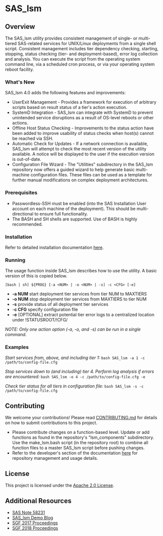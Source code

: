 # SAS_lsm

## Overview

The  SAS_lsm utility provides consistent management of single- or multi-tiered SAS-related services for UNIX/Linux deployments from a single shell script. Consistent management includes tier dependency checking, starting, stopping, status checking (tier- and deployment-based), error log collection and analysis. You can execute the script from the operating system command line, via  a scheduled cron process, or via your operating system reboot facility.

### What's New

SAS_lsm 4.0 adds the following features and improvements:

* UserExit Management - Provides a framework for execution of arbitrary scripts based on result status of a tier's action execution. 
* SystemD Integration - SAS_lsm can integrate with SystemD to prevent unintended service disruptions as a result of OS-level reboots or other actions.
* Offline Host Status Checking - Improvements to the status action have been added to improve usability of status checks when host(s) cannot be reached via SSH.
* Automatic Check for Updates - If a network connection is available, SAS_lsm will attempt to check the most recent version of the utility available. A notice will be displayed to the user if the execution version is out-of-date.
* Configuration File Wizard - The "Utilities" subdirectory in the SAS_lsm repository now offers a guided wizard to help generate basic multi-machine configuration files. These files can be used as a template for further manual modifications on complex deployment architectures.

### Prerequisites

* Passwordless-SSH must be enabled (into the SAS Installation  User account on each machine of the deployment). This should be multi-directional to ensure full functionality.
* The BASH and SH shells are supported. Use of BASH is highly recommended.

### Installation

Refer to detailed installation documentation [here](http://toothless.unx.sas.com). 

### Running

The usage function inside SAS_lsm describes how to use the utility. A basic version of this is copied below.

`[bash | sh] ${PROG} [-a <NUM> | -o <NUM> | -s] -c <CFG> [-e]`

* **-a NUM**     start deployment tier services from tier NUM to MAXTIERS
* **-o NUM**     stop deployment tier services from MAXTIERS to tier NUM
* **-s**         provide status of all deployment tier services
* -**c CFG**     specify configuration file
* **-e**         [OPTIONAL] extract potential tier error logs to a centralized location under !STATUSROOT/!CFG/

*NOTE: Only one action option (-a, -o, and -s) can be run in a single command.*


### Examples

*Start services from, above, and including tier 1:* `bash SAS_lsm -a 1 -c /path/to/config-file.cfg`

*Stop services down to (and including) tier 4. Perform log analysis if errors are encountered:* `bash SAS_lsm -o 4 -c /path/to/config-file.cfg -e`

*Check tier status for all tiers in configuration file:* `bash SAS_lsm -s -c /path/to/config-file.cfg`

## Contributing

We welcome your contributions! Please read [CONTRIBUTING.md](CONTRIBUTING.md) for details on how to submit contributions to this project.

* Please contribute changes on a function-based level. Update or add functions as found in the repository's "lsm_components" subdirectory. Use the make_lsm.bash script (in the repository root) to combine all function files to a master SAS_lsm script before pushing changes.
* Refer to the developer's section of the documentation [here](http://toothless.unx.sas.com) for repository management and usage details.

## License

This project is licensed under the [Apache 2.0 License](LICENSE).

## Additional Resources

* [SAS Note 58231](http://support.sas.com/kb/58/231.html)
* [SAS_lsm Demo Blog](https://communities.sas.com/t5/SAS-Communities-Library/The-SAS-lsm-Utility-Makes-it-Easy-to-Control-SAS-Servers-in-a/ta-p/418165)
* [SGF 2017 Proceedings](http://support.sas.com/resources/papers/automating-management-unix-linux-multi-tiered-sas-services.pdf)
* [SGF 2018 Proceedings](https://www.sas.com/content/dam/SAS/support/en/sas-global-forum-proceedings/2018/1921-2018.pdf)
